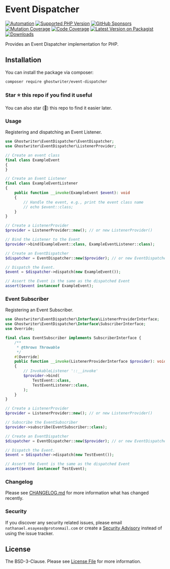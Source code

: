 # Event Dispatcher

[![Automation](https://github.com/ghostwriter/event-dispatcher/actions/workflows/automation.yml/badge.svg)](https://github.com/ghostwriter/event-dispatcher/actions/workflows/automation.yml)
[![Supported PHP Version](https://badgen.net/packagist/php/ghostwriter/event-dispatcher?color=8892bf)](https://www.php.net/supported-versions)
[![GitHub Sponsors](https://img.shields.io/github/sponsors/ghostwriter?label=Sponsor+@ghostwriter/event-dispatcher&logo=GitHub+Sponsors)](https://github.com/sponsors/ghostwriter)
[![Mutation Coverage](https://img.shields.io/endpoint?style=flat&url=https%3A%2F%2Fbadge-api.stryker-mutator.io%2Fgithub.com%2Fghostwriter%2Fevent-dispatcher%2Fmain)](https://dashboard.stryker-mutator.io/reports/github.com/ghostwriter/event-dispatcher/main)
[![Code Coverage](https://codecov.io/gh/ghostwriter/event-dispatcher/branch/main/graph/badge.svg)](https://codecov.io/gh/ghostwriter/event-dispatcher)
[![Latest Version on Packagist](https://badgen.net/packagist/v/ghostwriter/event-dispatcher)](https://packagist.org/packages/ghostwriter/event-dispatcher)
[![Downloads](https://badgen.net/packagist/dt/ghostwriter/event-dispatcher?color=blue)](https://packagist.org/packages/ghostwriter/event-dispatcher)

Provides an Event Dispatcher implementation for PHP.

## Installation

You can install the package via composer:

``` bash
composer require ghostwriter/event-dispatcher
```

### Star ⭐️ this repo if you find it useful

You can also star (🌟) this repo to find it easier later.

### Usage

Registering and dispatching an Event Listener.

```php
use Ghostwriter\EventDispatcher\EventDispatcher;
use Ghostwriter\EventDispatcher\ListenerProvider;

// Create an event class
final class ExampleEvent
{
}

// Create an Event Listener
final class ExampleEventListener
{
    public function __invoke(ExampleEvent $event): void
    {
        // Handle the event, e.g., print the event class name
        // echo $event::class;
    }
}

// Create a ListenerProvider
$provider = ListenerProvider::new(); // or new ListenerProvider()

// Bind the Listener to the Event
$provider->bind(ExampleEvent::class, ExampleEventListener::class);

// Create an EventDispatcher
$dispatcher = EventDispatcher::new($provider); // or new EventDispatcher($provider)

// Dispatch the Event.
$event = $dispatcher->dispatch(new ExampleEvent());

// Assert the Event is the same as the dispatched Event
assert($event instanceof ExampleEvent);
```

### Event Subscriber

Registering an Event Subscriber.

```php
use Ghostwriter\EventDispatcher\Interface\ListenerProviderInterface;
use Ghostwriter\EventDispatcher\Interface\SubscriberInterface;
use Override;

final class EventSubscriber implements SubscriberInterface {
    /**
     * @throws Throwable
     */
    #[Override]
    public function __invoke(ListenerProviderInterface $provider): void
    {
        // InvokableListener '::__invoke'
        $provider->bind(
            TestEvent::class, 
            TestEventListener::class,
        );
    }
}

// Create a ListenerProvider
$provider = ListenerProvider::new(); // or new ListenerProvider()

// Subscribe the EventSubscriber
$provider->subscribe(EventSubscriber::class);

// Create an EventDispatcher
$dispatcher = EventDispatcher::new($provider); // or new EventDispatcher($provider)

// Dispatch the Event.
$event = $dispatcher->dispatch(new TestEvent());

// Assert the Event is the same as the dispatched Event
assert($event instanceof TestEvent);
```

### Changelog

Please see [CHANGELOG.md](./CHANGELOG.md) for more information what has changed recently.

### Security

If you discover any security related issues, please email `nathanael.esayeas@protonmail.com` or create a [Security Advisory](https://github.com/ghostwriter/event-dispatcher/security/advisories/new) instead of using the issue tracker.

## License

The BSD-3-Clause. Please see [License File](./LICENSE) for more information.
